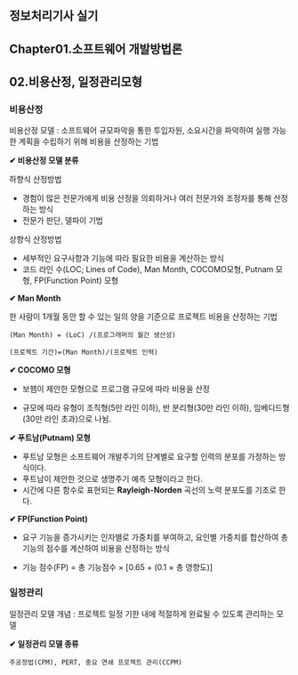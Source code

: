 ## 정보처리기사 실기

## Chapter01.소프트웨어 개발방법론

## 02.비용산정, 일정관리모형

### 비용산정

비용산정 모델 : 소프트웨어 규모파악을 통한 투입자원, 소요시간을 파악하여 실행 가능한 계획을 수립하기 위해 비용을 산정하는 기법

**✔ 비용산정 모델 분류**

하향식 산정방법
- 경험이 많은 전문가에게 비용 산정을 의뢰하거나 여러 전문가와 조정자를 통해 산정하는 방식
- 전문가 판단, 델파이 기법

상향식 산정방법
- 세부적인 요구사항과 기능에 따라 필요한 비용을 계산하는 방식
-  코드 라인 수(LOC; Lines of Code), Man Month, COCOMO모형, Putnam 모형, FP(Function Point) 모형

**✔ Man Month**

한 사람이 1개월 동안 할 수 있는 일의 양을 기준으로 프로젝트 비용을 산정하는 기법

```
(Man Month) = (LoC) /(프로그래머의 월간 생산성)

(프로젝트 기간)=(Man Month)/(프로젝트 인력)
```

**✔ COCOMO 모형**

- 보헴이 제안한 모형으로 프로그램 규모에 따라 비용을 산정

- 규모에 따라 유형이 조직형(5만 라인 이하), 반 분리형(30만 라인 이하), 임베디드형(30만 라인 초과)으로 나뉨.

**✔ 푸트남(Putnam) 모형**

- 푸트남 모형은 소프트웨어 개발주기의 단계별로 요구할 인력의 분포를 가정하는 방식이다.
- 푸트남이 제안한 것으로 생명주기 예측 모형이라고 한다.
- 시간에 다른 함수로 표현되는 **Rayleigh-Norden** 곡선의 노력 분포도를 기초로 한다.

**✔ FP(Function Point)**

- 요구 기능을 증가시키는 인자별로 가중치를 부여하고, 요인별 가중치를 합산하여 총 기능의 점수를 계산하여 비용을 산정하는 방식

- 기능 점수(FP) = 총 기능점수 $\times$ [0.65 + (0.1 $\times$ 총 영향도)]

### 일정관리

일정관리 모델 개념 : 프로젝트 일정 기한 내에 적절하게 완료될 수 있도록 관리하는 모델

**✔ 일정관리 모델 종류**

```
주공정법(CPM), PERT, 중요 연쇄 프로젝트 관리(CCPM)
```